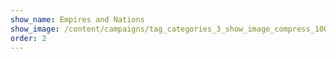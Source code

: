 ```yaml
---
show_name: Empires and Nations
show_image: /content/campaigns/tag_categories_3_show_image_compress_100.jpg
order: 2
---
```

